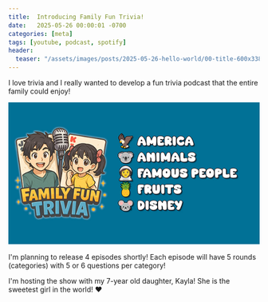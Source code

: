 ```yaml
---
title:  Introducing Family Fun Trivia!
date:   2025-05-26 00:00:01 -0700
categories: [meta]
tags: [youtube, podcast, spotify]
header:
  teaser: "/assets/images/posts/2025-05-26-hello-world/00-title-600x338.png"
---
```


I love trivia and I really wanted to develop a fun trivia
podcast that the entire family could enjoy!

<img src="/assets/images/posts/2025-05-26-hello-world/00-title-600x338.png">

I'm planning to release 4 episodes shortly! Each episode
will have 5 rounds (categories) with 5 or 6 questions per
category!

I'm hosting the show with my 7-year old daughter, Kayla!
She is the sweetest girl in the world! ❤️
